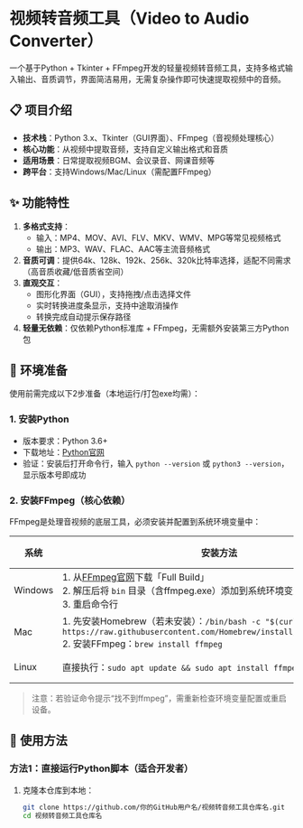 # 视频转音频工具（Video to Audio Converter）

一个基于Python + Tkinter + FFmpeg开发的轻量视频转音频工具，支持多格式输入输出、音质调节，界面简洁易用，无需复杂操作即可快速提取视频中的音频。


## 📋 项目介绍
- **技术栈**：Python 3.x、Tkinter（GUI界面）、FFmpeg（音视频处理核心）
- **核心功能**：从视频中提取音频，支持自定义输出格式和音质
- **适用场景**：日常提取视频BGM、会议录音、网课音频等
- **跨平台**：支持Windows/Mac/Linux（需配置FFmpeg）


## ✨ 功能特性
1. **多格式支持**：
   - 输入：MP4、MOV、AVI、FLV、MKV、WMV、MPG等常见视频格式
   - 输出：MP3、WAV、FLAC、AAC等主流音频格式
2. **音质可调**：提供64k、128k、192k、256k、320k比特率选择，适配不同需求（高音质收藏/低音质省空间）
3. **直观交互**：
   - 图形化界面（GUI），支持拖拽/点击选择文件
   - 实时转换进度条显示，支持中途取消操作
   - 转换完成自动提示保存路径
4. **轻量无依赖**：仅依赖Python标准库 + FFmpeg，无需额外安装第三方Python包


## 🚀 环境准备
使用前需完成以下2步准备（本地运行/打包exe均需）：

### 1. 安装Python
- 版本要求：Python 3.6+
- 下载地址：[Python官网](https://www.python.org/downloads/)
- 验证：安装后打开命令行，输入 `python --version` 或 `python3 --version`，显示版本号即成功

### 2. 安装FFmpeg（核心依赖）
FFmpeg是处理音视频的底层工具，必须安装并配置到系统环境变量中：

| 系统   | 安装方法                                                                 | 验证命令          |
|--------|--------------------------------------------------------------------------|-------------------|
| Windows| 1. 从[FFmpeg官网](https://ffmpeg.org/download.html#build-windows)下载「Full Build」<br>2. 解压后将 `bin` 目录（含ffmpeg.exe）添加到系统环境变量<br>3. 重启命令行 | `ffmpeg -version` |
| Mac    | 1. 先安装Homebrew（若未安装）：`/bin/bash -c "$(curl -fsSL https://raw.githubusercontent.com/Homebrew/install/HEAD/install.sh)"`<br>2. 安装FFmpeg：`brew install ffmpeg` | `ffmpeg -version` |
| Linux  | 直接执行：`sudo apt update && sudo apt install ffmpeg`                   | `ffmpeg -version` |

> 注意：若验证命令提示“找不到ffmpeg”，需重新检查环境变量配置或重启设备。


## 📖 使用方法
### 方法1：直接运行Python脚本（适合开发者）
1. 克隆本仓库到本地：
   ```bash
   git clone https://github.com/你的GitHub用户名/视频转音频工具仓库名.git
   cd 视频转音频工具仓库名

